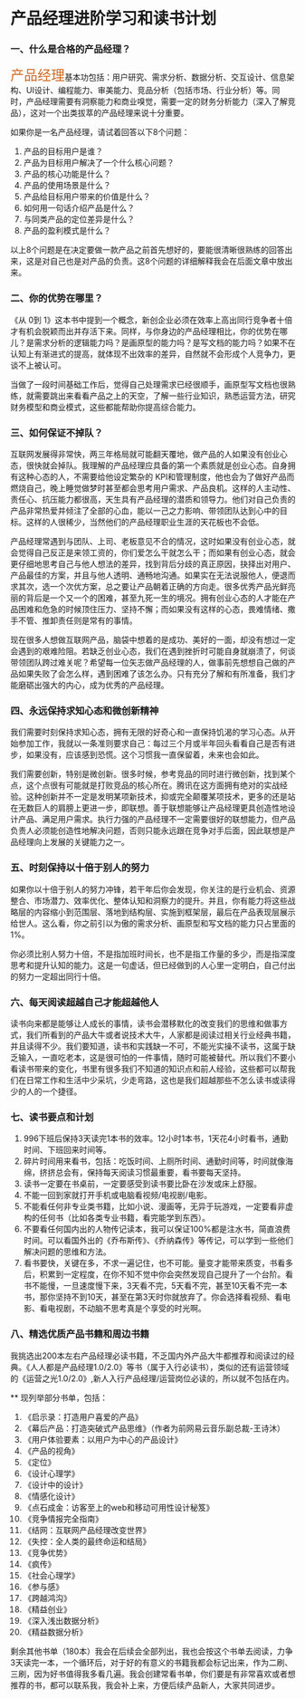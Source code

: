 #  产品经理进阶学习和读书计划
  
### 一、什么是合格的产品经理？
  
<font color="cf6923" size=5 face="黑体">产品经理</font>基本功包括：用户研究、需求分析、数据分析、交互设计、信息架构、UI设计、编程能力、审美能力、竞品分析（包括市场、行业分析）等。同时，产品经理需要有洞察能力和商业嗅觉，需要一定的财务分析能力（深入了解竞品），这对一个出类拔萃的产品经理来说十分重要。
  
如果你是一名产品经理，请试着回答以下8个问题：
1. 产品的目标用户是谁？
2. 产品为目标用户解决了一个什么核心问题？
3. 产品的核心功能是什么？
4. 产品的使用场景是什么？
5. 产品给目标用户带来的价值是什么？
6. 如何用一句话介绍产品是什么？
7. 与同类产品的定位差异是什么？
8. 产品的盈利模式是什么？
  
以上8个问题是在决定要做一款产品之前首先想好的，要能很清晰很熟练的回答出来，这是对自己也是对产品的负责。这8个问题的详细解释我会在后面文章中放出来。
  
### 二、你的优势在哪里？
  
《从 0到 1》这本书中提到一个概念，新创企业必须在效率上高出同行竞争者十倍才有机会脱颖而出并存活下来。同样，与你身边的产品经理相比，你的优势在哪儿？是需求分析的逻辑能力吗？是画原型的能力吗？是写文档的能力吗？如果不在认知上有渐进式的提高，就体现不出效率的差异，自然就不会形成个人竞争力，更谈不上被认可。
  
当做了一段时间基础工作后，觉得自己处理需求已经很顺手，画原型写文档也很熟练，就需要跳出来看看产品之上的天空，了解一些行业知识，熟悉运营方法，研究财务模型和商业模式，这些都能帮助你提高综合能力。
  
### 三、如何保证不掉队？
  
互联网发展得非常快，两三年格局就可能翻天覆地，做产品的人如果没有创业心态，很快就会掉队。我理解的产品经理应具备的第一个素质就是创业心态。自身拥有这种心态的人，不需要给他设定繁杂的 KPI和管理制度，他也会为了做好产品而燃烧自己，晚上睡觉做梦时甚至都会思考用户需求、产品良机。这样的人主动性、责任心、抗压能力都很高，天生具有产品经理的潜质和领导力。他们对自己负责的产品非常热爱并倾注了全部的心血，能以一己之力影响、带领团队达到心中的目标。这样的人很稀少，当然他们的产品经理职业生涯的天花板也不会低。
  
产品经理常遇到与团队、上司、老板意见不合的情况，这时如果没有创业心态，就会觉得自己反正是来领工资的，你们爱怎么干就怎么干；而如果有创业心态，就会更仔细地思考自己与他人想法的差异，找到背后分歧的真正原因，抉择出对用户、产品最佳的方案，并且与他人透明、通畅地沟通。如果实在无法说服他人，便退而求其次，选一个次优方案，总之要让产品朝着正确的方向走。很多优秀产品光鲜亮丽的背后是一个又一个的困难，甚至九死一生的境况。拥有创业心态的人才能在产品困难和危急的时候顶住压力、坚持不懈；而如果没有这样的心态，畏难情绪、撒手不管、推卸责任则是常有的事情。
  
现在很多人想做互联网产品，脑袋中想着的是成功、美好的一面，却没有想过一定会遇到的艰难险阻。若缺乏创业心态，我们在遇到挫折时可能自身就崩溃了，何谈带领团队跨过难关呢？希望每一位矢志做产品经理的人，做事前先想想自己做的产品如果失败了会怎么样，遇到困难了该怎么办。只有充分了解和有所准备，我们才能磨砺出强大的内心，成为优秀的产品经理。
  
### 四、永远保持求知心态和微创新精神
  
我们需要时刻保持求知心态，拥有无限的好奇心和一直保持饥渴的学习心态。从开始参加工作，我就以一条准则要求自己：每过三个月或半年回头看看自己是否有进步，如果没有，应该感到恐慌。这个习惯我一直保留着，未来也会如此。
  
我们需要创新，特别是微创新。很多时候，参考竞品的同时进行微创新，找到某个点，这个点很有可能就是打败竞品的核心所在。腾讯在这方面拥有绝对的实战经验。这种创新并不一定是发明某项新技术，抑或完全颠覆某项技术，更多的还是站在无数巨人的肩膀上更进一步，即联想。善于联想能够让产品经理更具创造性地设计产品、满足用户需求。执行力强的产品经理不一定需要很好的联想能力，但产品负责人必须能创造性地解决问题，否则只能永远跟在竞争对手后面，因此联想是产品经理向上发展的关键能力之一。
  
### 五、时刻保持以十倍于别人的努力
  
如果你以十倍于别人的努力冲锋，若干年后你会发现，你关注的是行业机会、资源整合、市场潜力、效率优化、整体认知和洞察力的提升。并且，你有能力将这些战略层的内容缩小到范围层、落地到结构层、实施到框架层，最后在产品表现层展示给世人。这么看，你之前引以为傲的需求分析、画原型和写文档的能力只占里面的 1%。
  
你必须比别人努力十倍，不是指加班时间长，也不是指工作量的多少，而是指深度思考和提升认知的能力。这是一句虚话，但已经做到的人心里一定明白，自己付出的努力一定超出同行十倍。
  
### 六、每天阅读超越自己才能超越他人
  
读书向来都是能够让人成长的事情，读书会潜移默化的改变我们的思维和做事方式，我们所看到的产品大牛或者说技术大牛，人家都是阅读过相关行业经典书籍，并且读得不少。我们要知道，读书和实践缺一不可，不能光实操不读书，这属于缺乏输入，一直吃老本，这是很可怕的一件事情，随时可能被替代。所以我们不要小看读书带来的变化，书里有很多我们不知道的知识点和前人经验，这些都可以帮我们在日常工作和生活中少采坑，少走弯路，这也是我们超越那些不怎么读书或读得少的人的一个捷径。
  
### 七、读书要点和计划
  
1. 996下班后保持3天读完1本书的效率。12小时1本书，1天花4小时看书，通勤时间、下班回来时间等。
2. 碎片时间用来看书，包括：吃饭时间、上厕所时间、通勤时间等，时间就像海绵，挤挤总会有，保持每天阅读习惯最重要，看书要每天坚持。
3. 读书一定要在书桌前，一定要感受到读书要比卧在沙发或床上舒服。
4. 不能一回到家就打开手机或电脑看视频/电视剧/电影。
5. 不能看任何非专业类书籍，比如小说、漫画等，无异于玩游戏，一定要看非虚构的任何书（比如各类专业书籍，看完能学到东西）。
6. 不要看任何国内出的人物传记读本，我可以保证100%都是注水书，简直浪费时间。可以看国外出的《乔布斯传》、《乔纳森传》等传记，可以学到一些他们解决问题的思维和方法。
7. 看书要快，关键在多，不求一遍记住，也不可能。量变才能带来质变，书看多后，积累到一定程度，在你不知不觉中你会突然发现自己提升了一个台阶。看书不能慢，一旦速度慢下来，3天看不完，5天看不完，甚至10天看不完一本书，那你坚持不到10天，甚至在第3天时你就放弃了。你会选择看视频、看电影、看电视剧，不动脑不思考真是个享受的时光啊。
  
### 八、精选优质产品书籍和周边书籍
  
我挑选出200本左右产品经理必读书籍，不乏国内外产品大牛都推荐和阅读过的经典。《人人都是产品经理1.0/2.0》等书（属于入行必读书），类似的还有运营领域的《运营之光1.0/2.0》,新人入行产品经理/运营岗位必读的，所以就不包括在内。
  
** 现列举部分书单，包括：
1. 《启示录：打造用户喜爱的产品》
2. 《幕后产品：打造突破式产品思维》（作者为前网易云音乐副总裁-王诗沐）
3. 《用户体验要素：以用户为中心的产品设计》
4. 《产品的视角》
5. 《定位》
6. 《设计心理学》
7. 《设计中的设计》
8. 《情感化设计》
9. 《点石成金：访客至上的web和移动可用性设计秘笈》
10. 《竞争情报完全指南》
11. 《结网：互联网产品经理改变世界》
12. 《失控：全人类的最终命运和结局》
13. 《竞争优势》
14. 《疯传》
15. 《社会心理学》
16. 《参与感》
17. 《跨越鸿沟》
18. 《精益创业》
19. 《深入浅出数据分析》
20. 《精益数据分析》
  
剩余其他书单（180本）我会在后续会全部列出，我也会按这个书单去阅读，力争3天读完一本，一个循环后，对于好的有意义的书籍我都会标记出来，作为二刷、三刷，因为好书值得我多看几遍。我会创建常看书单，你们要是有非常喜欢或者想推荐的书，都可以联系我，我会补上来，方便后续产品新人，大家共同进步。
  
